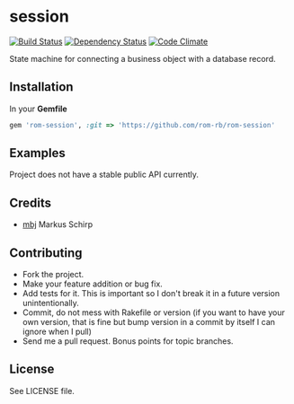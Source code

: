 session
========

[![Build Status](https://secure.travis-ci.org/rom-rb/rom-session.png?branch=master)](http://travis-ci.org/rom-rb/rom-session)
[![Dependency Status](https://gemnasium.com/rom-rb/rom-session.png)](https://gemnasium.com/rom-rb/rom-session)
[![Code Climate](https://codeclimate.com/github/rom-rb/rom-session.png)](https://codeclimate.com/github/rom-rb/rom-session)

State machine for connecting a business object with a database record.

Installation
------------

In your **Gemfile**

``` ruby
gem 'rom-session', :git => 'https://github.com/rom-rb/rom-session'
```

Examples
--------

Project does not have a stable public API currently.

Credits
-------

* [mbj](https://github.com/mbj) Markus Schirp

Contributing
-------------

* Fork the project.
* Make your feature addition or bug fix.
* Add tests for it. This is important so I don't break it in a
  future version unintentionally.
* Commit, do not mess with Rakefile or version
  (if you want to have your own version, that is fine but bump version in a commit by itself I can ignore when I pull)
* Send me a pull request. Bonus points for topic branches.

License
-------

See LICENSE file.
